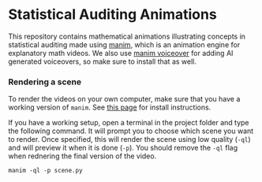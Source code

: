 # Statistical Auditing Animations

This repository contains mathematical animations illustrating concepts in statistical auditing made using [manim](https://github.com/ManimCommunity/manim), which is an animation engine for explanatory math videos. We also use [manim voiceover]() for adding AI generated voiceovers, so make sure to install that as well.

### Rendering a scene

To render the videos on your own computer, make sure that you have a working version of `manim`. See [this page](https://docs.manim.community/en/stable/installation.html) for install instructions.

If you have a working setup, open a terminal in the project folder and type the following command. It will prompt you to choose which scene you want to render. Once specified, this will render the scene using low quality (`-ql`) and will preview it when it is done (`-p`). You should remove the `-ql` flag when rednering the final version of the video.

```
manim -ql -p scene.py
```
